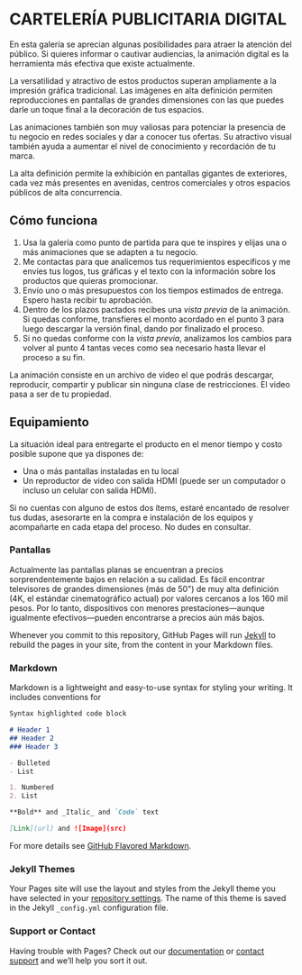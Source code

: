 # CARTELERÍA PUBLICITARIA DIGITAL

En esta galería se aprecian algunas posibilidades para atraer la atención del público. Si quieres informar o cautivar audiencias, la animación digital es la herramienta más efectiva que existe actualmente.

La versatilidad y atractivo de estos productos superan ampliamente a la impresión gráfica tradicional. Las imágenes en alta definición permiten reproducciones en pantallas de grandes dimensiones con las que puedes darle un toque final a la decoración de tus espacios.

Las animaciones también son muy valiosas para potenciar la presencia de tu negocio en redes sociales y dar a conocer tus ofertas. Su atractivo visual también ayuda a aumentar el nivel de conocimiento y recordación de tu marca.

La alta definición permite la exhibición en pantallas gigantes de exteriores, cada vez más presentes en avenidas, centros comerciales y otros espacios públicos de alta concurrencia. 

## Cómo funciona
1. Usa la galería como punto de partida para que te inspires y elijas una o más animaciones que se adapten a tu negocio. 
2. Me contactas para que analicemos tus requerimientos específicos y me envíes tus logos, tus gráficas y el texto con la información sobre los productos que quieras promocionar.
3. Envío uno o más presupuestos con los tiempos estimados de entrega. Espero hasta recibir tu aprobación.
4. Dentro de los plazos pactados recibes una  _vista previa_ de la animación. Si quedas conforme, transfieres el monto acordado en el punto 3 para luego descargar la versión final, dando por finalizado el proceso.
5. Si no quedas conforme con la _vista previa_, analizamos los cambios para volver al punto 4 tantas veces como sea necesario hasta llevar el proceso a su fin.

La animación consiste en un archivo de video el que podrás descargar, reproducir, compartir y publicar sin ninguna clase de restricciones. El video pasa a ser de tu propiedad.

## Equipamiento
La situación ideal para entregarte el producto en el menor tiempo y costo posible supone que ya dispones de:
- Una o más pantallas instaladas en tu local
- Un reproductor de video con salida HDMI (puede ser un computador o incluso un celular con salida HDMI).

Si no cuentas con alguno de estos dos ítems, estaré encantado de resolver tus dudas, asesorarte en la compra e instalación de los equipos y acompañarte en cada etapa del proceso. No dudes en consultar.

### Pantallas
Actualmente las pantallas planas se encuentran a precios sorprendentemente bajos en relación a su calidad. Es fácil encontrar televisores de grandes dimensiones (más de 50") de muy alta definición (4K, el estándar cinematográfico actual) por valores cercanos a los 160 mil pesos. Por lo tanto, dispositivos con menores prestaciones—aunque igualmente efectivos—pueden encontrarse a precios aún más bajos.




Whenever you commit to this repository, GitHub Pages will run [Jekyll](https://jekyllrb.com/) to rebuild the pages in your site, from the content in your Markdown files.

### Markdown

Markdown is a lightweight and easy-to-use syntax for styling your writing. It includes conventions for

```markdown
Syntax highlighted code block

# Header 1
## Header 2
### Header 3

- Bulleted
- List

1. Numbered
2. List

**Bold** and _Italic_ and `Code` text

[Link](url) and ![Image](src)
```

For more details see [GitHub Flavored Markdown](https://guides.github.com/features/mastering-markdown/).

### Jekyll Themes

Your Pages site will use the layout and styles from the Jekyll theme you have selected in your [repository settings](https://github.com/cbriones/motiongraphics/settings). The name of this theme is saved in the Jekyll `_config.yml` configuration file.

### Support or Contact

Having trouble with Pages? Check out our [documentation](https://help.github.com/categories/github-pages-basics/) or [contact support](https://github.com/contact) and we’ll help you sort it out.
